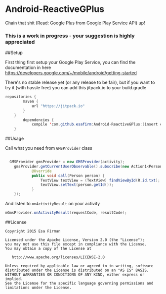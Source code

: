 # Android-ReactiveGPlus
Chain that shit (Read: Google Plus from Google Play Service API) up! 

### This is a work in progress - your suggestion is highly appreciated  

##Setup

First thing first setup your Google Play Service, you can find the documentation in here https://developers.google.com/+/mobile/android/getting-started

There's no stable release yet (or any release to be fair), but if you want to try it (with hassle free) you can add this jitpack.io to your build.gradle

```java
repositories {
	    maven {
	        url "https://jitpack.io"
	    }
	}
		dependencies {
	        compile 'com.github.esafirm:Android-ReactiveGPlus:(insert commit here)'
	}
```

##Usage

Call what you need from `GMSProvider` class

```java
  
  GMSProvider gmsProvider = new GMSProvider(activity);
	gmsProvider.getCurrentUserObservable().subscribe(new Action1<Person>() {
			@Override
			public void call(Person person) {
				TextView textView = (TextView) findViewById(R.id.txt);
				textView.setText(person.getId());
			}
	});

```

And listen to `onActivityResult` on your activity

```java
mGmsProvider.onActivityResult(requestCode, resultCode);
```

##License
    
    Copyright 2015 Esa Firman

    Licensed under the Apache License, Version 2.0 (the "License");
    you may not use this file except in compliance with the License.
    You may obtain a copy of the License at

       http://www.apache.org/licenses/LICENSE-2.0

    Unless required by applicable law or agreed to in writing, software
    distributed under the License is distributed on an "AS IS" BASIS,
    WITHOUT WARRANTIES OR CONDITIONS OF ANY KIND, either express or implied.
    See the License for the specific language governing permissions and
    limitations under the License.






